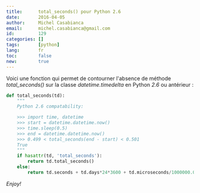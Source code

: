 ```yaml
---
title:      total_seconds() pour Python 2.6
date:       2016-04-05
author:     Michel Casabianca
email:      michel.casabianca@gmail.com
id:         129
categories: []
tags:       [python]
lang:       fr
toc:        false
new:        true
---
```


Voici une fonction qui permet de contourner l'absence de méthode *total_seconds()* sur la classe *datetime.timedelta* en Python *2.6* ou antérieur :

<!--more-->

```python
def total_seconds(td):
    """
    Python 2.6 compatability:

    >>> import time, datetime
    >>> start = datetime.datetime.now()
    >>> time.sleep(0.5)
    >>> end = datetime.datetime.now()
    >>> 0.499 < total_seconds(end - start) < 0.501
    True
    """
    if hasattr(td, 'total_seconds'):
        return td.total_seconds()
    else:
        return td.seconds + td.days*24*3600 + td.microseconds/1000000.0
```

*Enjoy!*
